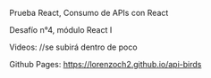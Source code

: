 Prueba React, Consumo de APIs con React

Desafío n°4, módulo React I

Videos: //se subirá dentro de poco

Github Pages: https://lorenzoch2.github.io/api-birds